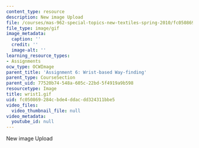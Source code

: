```yaml
---
content_type: resource
description: New image Upload
file: /courses/mas-962-special-topics-new-textiles-spring-2010/fc050869284cbde4ddacdd324311bbe5_wrist1.gif
file_type: image/gif
image_metadata:
  caption: ''
  credit: ''
  image-alt: ''
learning_resource_types:
- Assignments
ocw_type: OCWImage
parent_title: 'Assignment 6: Wrist-based Way-finding'
parent_type: CourseSection
parent_uid: 77520b74-548a-605c-22bd-5f4919a9b598
resourcetype: Image
title: wrist1.gif
uid: fc050869-284c-bde4-ddac-dd324311bbe5
video_files:
  video_thumbnail_file: null
video_metadata:
  youtube_id: null
---
```

New image Upload

